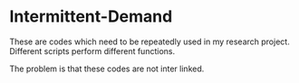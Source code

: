 Intermittent-Demand
===================
These are codes which need to be repeatedly used in my research project. Different scripts perform different functions. 


The problem is that these codes are not inter linked.  
